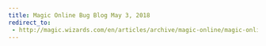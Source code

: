 ```yaml
---
title: Magic Online Bug Blog May 3, 2018
redirect_to:
 - http://magic.wizards.com/en/articles/archive/magic-online/magic-online-bug-blog-may-4-2018
---
```

